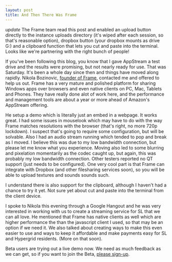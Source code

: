 ```yaml
---
layout: post
title: And Then There Was Frame
---
```


*update* The Frame team read this post and enabled an upload button directly to the instance uploads directory (it's wiped after each session, so that's reasonable option), dropbox button (your dropbox mounts as drive G:) and a clipboard function that lets you cut and paste into the terminal. Looks like we're partnering with the right bunch of people!

If you've been following this blog, you know that I gave AppStream a test drive and the results were promising, but not nearly ready for use. That was Saturday. It's been a whole day since then and things have moved along rapidly. Nikola Bozinovic, [founder of Frame](https://fra.me), contacted me and offered to help us out. Frame has a very mature and polished platform for sharing Windows apps over browsers and even native clients on PC, Mac, Tablets and Phones. They have really done alot of work here, and the performance and management tools are about a year or more ahead of Amazon's AppStream offering. 

He setup a demo which is literally just an embed in a webpage. It works great. I had some issues in mouselook which may have to do with the way Frame matches resolutions with the browser (that's right, no more 720p lockdown). I suspect that's going to require some configuration, but will be solvable. Also I had an audio stream running which tended to pop and break as I moved.  I believe this was due to my low bandwidth connection, but please let me know what you experience. Moving also led to some blurring and pixelation momentarily as the codec caught up, but again, this was probably my low bandwidth connection. Other testers reported no QT support (just needs to be configured). One very cool part is that Frame can integrate with Dropbox (and other filesharing services soon), so you will be able to upload textures and sounds sounds such.

I understand there is also support for the clipboard, although I haven't had a chance to try it yet. Not sure yet about cut and paste into the terminal from the client device.

I spoke to Nikola this evening through a Google Hangout and he was very interested in working with us to create a streaming service for SL that we can all love. He mentioned that Frame has native clients as well which are higher performance the than the javascript client I used, so that may be an option if we need it. We also talked about creating ways to make this even easier to use and ways to keep it affordable and make payments easy for SL and Hypergrid residents. (More on that soon). 

Beta users are trying out a live demo now. We need as much feedback as we can get, so if you want to join the Beta, [please sign-up](http://www.brightcanopy.com/).

